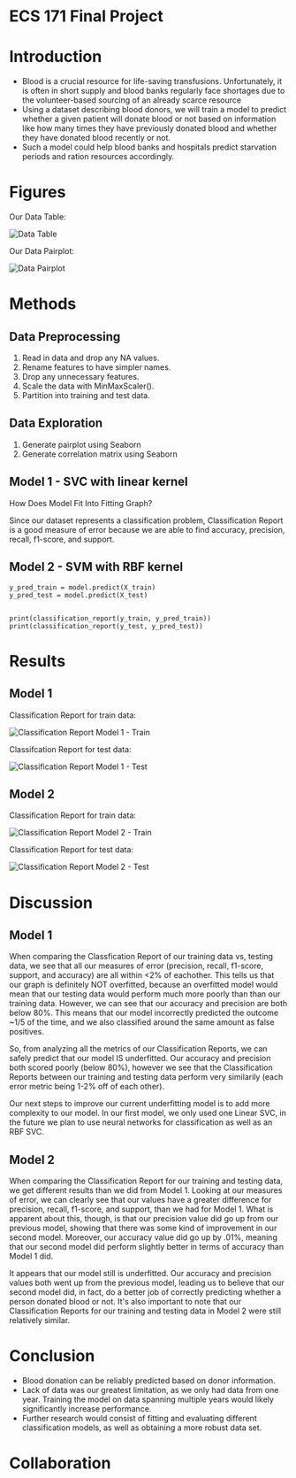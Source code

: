 # ECS 171 Final Project

# Introduction

 - Blood is a crucial resource for life-saving transfusions. Unfortunately, it is often in short supply and blood banks regularly face shortages due to the volunteer-based sourcing of an already scarce resource
 - Using a dataset describing blood donors, we will train a model to predict whether a given patient will donate blood or not based on information like how many times they have previously donated blood and whether they have donated blood recently or not.
 - Such a model could help blood banks and hospitals predict starvation periods and ration resources accordingly.

# Figures
Our Data Table:

![Data Table](project_images/Data%20Table.png)

Our Data Pairplot:

![Data Pairplot](project_images/Data%20Pairplot.png)

# Methods

## Data Preprocessing

1. Read in data and drop any NA values.
2. Rename features to have simpler names.
3. Drop any unnecessary features.
4. Scale the data with MinMaxScaler().
5. Partition into training and test data.

## Data Exploration

1. Generate pairplot using Seaborn
2. Generate correlation matrix using Seaborn

## Model 1 - SVC with linear kernel

How Does Model Fit Into Fitting Graph?

Since our dataset represents a classification problem, Classification Report is a good measure of error because we are able to find accuracy, precision, recall, f1-score, and support. 

## Model 2 - SVM with RBF kernel


```
y_pred_train = model.predict(X_train)
y_pred_test = model.predict(X_test)


print(classification_report(y_train, y_pred_train))
print(classification_report(y_test, y_pred_test))
```

# Results

## Model 1

Classification Report for train data:

![Classification Report Model 1 - Train](project_images/Classification%20Report%20Model%201%20-%20Train.png)

Classifcation Report for test data:

![Classification Report Model 1 - Test](project_images/Classification%20Report%20Model%201%20-%20Test.png)

## Model 2

Classification Report for train data:

![Classification Report Model 2 - Train](project_images/Classification%20Report%20Model%202%20-%20Train.png)

Classification Report for test data:

![Classification Report Model 2 - Test](project_images/Classification%20Report%20Model%202%20-%20Test.png)

# Discussion

## Model 1

When comparing the Classfication Report of our training data vs, testing data, we see that all our measures of error (precision, recall, f1-score, support, and accuracy) are all within <2% of eachother. This tells us that our graph is definitely NOT overfitted, because an overfitted model would mean that our testing data would perform much more poorly than than our training data. However, we can see that our accuracy and precision are both below 80%. This means that our model incorrectly predicted the outcome ~1/5 of the time, and we also classified around the same amount as false positives. 

So, from analyzing all the metrics of our Classification Reports, we can safely predict that our model IS underfitted. Our accuracy and precision both scored poorly (below 80%), however we see that the Classification Reports between our training and testing data perform very similarily (each error metric being 1-2% off of each other). 

Our next steps to improve our current underfitting model is to add more complexity to our model. In our first model, we only used one Linear SVC, in the future we plan to use neural networks for classification as well as an RBF SVC. 

## Model 2

When comparing the Classification Report for our training and testing data, we get different results than we did from Model 1. Looking at our measures of error, we can clearly see that our values have a greater difference for precision, recall, f1-score, and support, than we had for Model 1. What is apparent about this, though, is that our precision value did go up from our previous model, showing that there was some kind of improvement in our second model. Moreover, our accuracy value did go up by .01%, meaning that our second model did perform slightly better in terms of accuracy than Model 1 did. 

It appears that our model still is underfitted. Our accuracy and precision values both went up from the previous model, leading us to believe that our second model did, in fact, do a better job of correctly predicting whether a person donated blood or not. It's also important to note that our Classification Reports for our training and testing data in Model 2 were still relatively similar.

# Conclusion

- Blood donation can be reliably predicted based on donor information.
- Lack of data was our greatest limitation, as we only had data from one year. Training the model on data spanning multiple years would likely significantly increase performance.
- Further research would consist of fitting and evaluating different classification models, as well as obtaining a more robust data set.

# Collaboration
